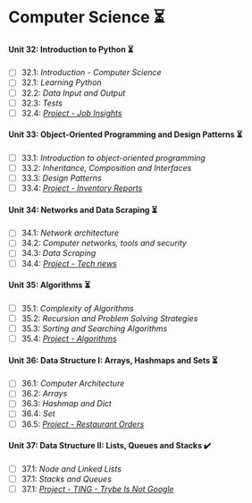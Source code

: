 # Computer Science :hourglass_flowing_sand:

#### Unit 32: Introduction to Python :hourglass_flowing_sand:

- [ ] 32.1: _Introduction - Computer Science_
- [ ] 32.1: _Learning Python_
- [ ] 32.2: _Data Input and Output_
- [ ] 32.3: _Tests_
- [ ] 32.4: [_Project - Job Insights_]()

#### Unit 33: Object-Oriented Programming and Design Patterns :hourglass_flowing_sand:

- [ ] 33.1: _Introduction to object-oriented programming_
- [ ] 33.2: _Inheritance, Composition and Interfaces_
- [ ] 33.3: _Design Patterns_
- [ ] 33.4: [_Project - Inventory Reports_]()

#### Unit 34: Networks and Data Scraping :hourglass_flowing_sand:

- [ ] 34.1: _Network architecture_
- [ ] 34.2: _Computer networks, tools and security_
- [ ] 34.3: _Data Scraping_
- [ ] 34.4: [_Project - Tech news_]()

#### Unit 35: Algorithms :hourglass_flowing_sand:

- [ ] 35.1: _Complexity of Algorithms_
- [ ] 35.2: _Recursion and Problem Solving Strategies_
- [ ] 35.3: _Sorting and Searching Algorithms_
- [ ] 35.4: [_Project - Algorithms_]()

#### Unit 36: Data Structure I: Arrays, Hashmaps and Sets :hourglass_flowing_sand:

- [ ] 36.1: _Computer Architecture_
- [ ] 36.2: _Arrays_
- [ ] 36.3: _Hashmap and Dict_
- [ ] 36.4: _Set_
- [ ] 36.5: [_Project - Restaurant Orders_]()

#### Unit 37: Data Structure II: Lists, Queues and Stacks :heavy_check_mark:

- [ ] 37.1: _Node and Linked Lists_
- [ ] 37.1: _Stacks and Queues_
- [ ] 37.1: [_Project - TING - Trybe Is Not Google_]()
